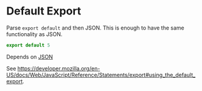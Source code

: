 # Default Export

Parse `export default` and then JSON. This is enough to have the same functionality as JSON.

```js
export default 5
```

Depends on [JSON](./1000-json.md)

See https://developer.mozilla.org/en-US/docs/Web/JavaScript/Reference/Statements/export#using_the_default_export.
